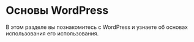# Основы WordPress

В этом разделе вы познакомитесь с WordPress и узнаете об основах использования его использования.